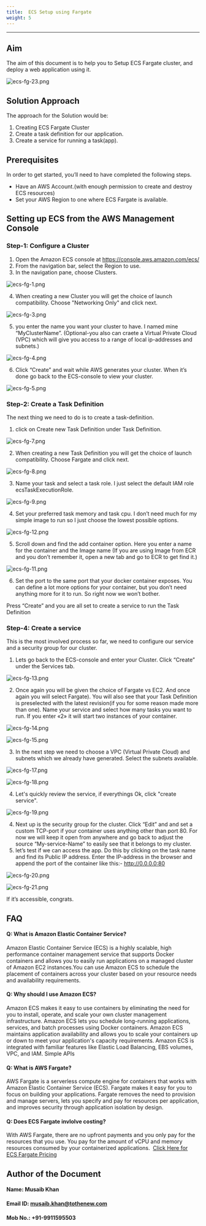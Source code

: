 ```yaml
---
title:  ECS Setup using Fargate
weight: 5
---
```

***
## Aim

The aim of this document is to help you to Setup ECS Fargate cluster, and deploy a web application using it.

![ecs-fg-23.png](/images/ecs-fg-23.png)

## Solution Approach
The approach for the Solution would be:

1. Creating ECS Fargate Cluster
2. Create a task definition for our application.
3. Create a service for running a task(app).

## Prerequisites

In order to get started, you’ll need to have completed the following steps.

* Have an AWS Account.(with enough permission to create and destroy ECS resources)
* Set your AWS Region to one where ECS Fargate is available.

##  Setting up ECS from the AWS Management Console


### Step-1:  Configure a Cluster
1. Open the Amazon ECS console at https://console.aws.amazon.com/ecs/
2. From the navigation bar, select the Region to use.
3. In the navigation pane, choose Clusters.
   
![ecs-fg-1.png](/images/ecs-fg-1.png)

4. When creating a new Cluster you will get the choice of launch compatibility. Choose "Networking Only" and click next.
   
![ecs-fg-3.png](/images/ecs-fg-3.png)

5. you enter the name you want your cluster to have. I named mine “MyClusterName”. (Optional-you also can craete a Virtual Private Cloud (VPC) which will give you access to a range of local ip-addresses and subnets.)
   
![ecs-fg-4.png](/images/ecs-fg-4.png)

6. Click “Create” and wait while AWS generates your cluster. When it’s done go back to the ECS-console to view your cluster.
   
![ecs-fg-5.png](/images/ecs-fg-5.png)
   
 ### Step-2:  Create a Task Definition

The next thing we need to do is to create a task-definition. 

1. click on Create new Task Definition under Task Definition.

![ecs-fg-7.png](/images/ecs-fg-7.png)

2. When creating a new Task Definition you will get the choice of launch compatibility. Choose Fargate and click next.

![ecs-fg-8.png](/images/ecs-fg-8.png)

3. Name your task and select a task role. I just select the default IAM role ecsTaskExecutionRole.

![ecs-fg-9.png](/images/ecs-fg-9.png)

4. Set your preferred task memory and task cpu. I don’t need much for my simple image to run so I just choose the lowest possible options.

![ecs-fg-12.png](/images/ecs-fg-12.png)

5. Scroll down and find the add container option. Here you enter a name for the container and the Image name (If you are using Image from ECR and you don’t remember it, open a new tab and go to ECR to get find it.)

![ecs-fg-11.png](/images/ecs-fg-11.png)

6. Set the port to the same port that your docker container exposes. You can define a lot more options for your container, but you don’t need anything more for it to run. So right now we won’t bother.


Press “Create” and you are all set to create a service to run the Task Definition

### Step-4: Create a service

This is the most involved process so far, we need to configure our service and a security group for our cluster.

1. Lets go back to the ECS-console and enter your Cluster. Click “Create” under the Services tab.

![ecs-fg-13.png](/images/ecs-fg-13.png)


2. Once again you will be given the choice of Fargate vs EC2. And once again you will select Fargate). You will also see that your Task Definition is preselected with the latest revision(if you for some reason made more than one). Name your service and select how many tasks you want to run. If you enter «2» it will start two instances of your container.

![ecs-fg-14.png](/images/ecs-fg-14.png)

![ecs-fg-15.png](/images//ecs-fg-15.png)

3. In the next step we need to choose a VPC (Virtual Private Cloud) and subnets which we already have generated. Select the subnets available.

![ecs-fg-17.png](/images/ecs-fg-17.png)

![ecs-fg-18.png](/images/ecs-fg-18.png)

4. Let's quickly review the service, if everythings Ok, click "create service".

![ecs-fg-19.png](/images/ecs-fg-19.png)

4. Next up is the security group for the cluster. Click “Edit” and and set a custom TCP-port if your container uses anything other than port 80. For now we will keep it open from anywhere and go back to adjust the source “My-service-Name” to easily see that it belongs to my cluster.
5. let’s test if we can access the app. Do this by clicking on the task name and find its Public IP address. Enter the IP-address in the browser and append the port of the container like this:- http://0.0.0.0:80

![ecs-fg-20.png](/images/ecs-fg-20.png)

![ecs-fg-21.png](/images/ecs-fg-21.png)

If it’s accessible, congrats.

## FAQ

#### Q: What is Amazon Elastic Container Service?

Amazon Elastic Container Service (ECS) is a highly scalable, high performance container management service that supports Docker containers and allows you to easily run applications on a managed cluster of Amazon EC2 instances.You can use Amazon ECS to schedule the placement of containers across your cluster based on your resource needs and availability requirements. 

#### Q: Why should I use Amazon ECS?

Amazon ECS makes it easy to use containers by eliminating the need for you to install, operate, and scale your own cluster management infrastructure. Amazon ECS lets you schedule long-running applications, services, and batch processes using Docker containers. Amazon ECS maintains application availability and allows you to scale your containers up or down to meet your application's capacity requirements. Amazon ECS is integrated with familiar features like Elastic Load Balancing, EBS volumes, VPC, and IAM. Simple APIs 

#### Q: What is AWS Fargate?

AWS Fargate is a serverless compute engine for containers that works with  Amazon Elastic Container Service (ECS). Fargate makes it easy for you to focus on building your applications. Fargate removes the need to provision and manage servers, lets you specify and pay for resources per application, and improves security through application isolation by design.

#### Q: Does ECS Fargate invlolve costing?

With AWS Fargate, there are no upfront payments and you only pay for the resources that you use. You pay for the amount of vCPU and memory resources consumed by your containerized applications.&nbsp;&nbsp;[Click Here for ECS Fargate Pricing](https://aws.amazon.com/fargate/pricing/)
<br />

## Author of the Document

#### Name: Musaib Khan

#### Email ID: musaib.khan@tothenew.com

#### Mob No.: +91-9911595503
